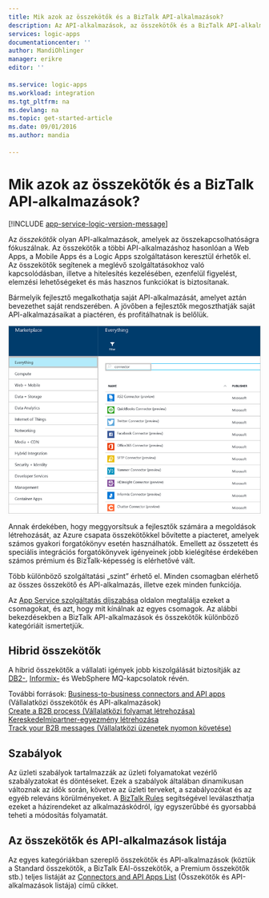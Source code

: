 ```yaml
---
title: Mik azok az összekötők és a BizTalk API-alkalmazások?
description: Az API-alkalmazások, az összekötők és a BizTalk API-alkalmazások megismerése
services: logic-apps
documentationcenter: ''
author: MandiOhlinger
manager: erikre
editor: ''

ms.service: logic-apps
ms.workload: integration
ms.tgt_pltfrm: na
ms.devlang: na
ms.topic: get-started-article
ms.date: 09/01/2016
ms.author: mandia

---
```

# Mik azok az összekötők és a BizTalk API-alkalmazások?
[!INCLUDE [app-service-logic-version-message](../../includes/app-service-logic-version-message.md)]

Az *összekötők* olyan API-alkalmazások, amelyek az összekapcsolhatóságra fókuszálnak. Az összekötők a többi API-alkalmazáshoz hasonlóan a Web Apps, a Mobile Apps és a Logic Apps szolgáltatáson keresztül érhetők el. Az összekötők segítenek a meglévő szolgáltatásokhoz való kapcsolódásban, illetve a hitelesítés kezelésében, ezenfelül figyelést, elemzési lehetőségeket és más hasznos funkciókat is biztosítanak.

Bármelyik fejlesztő megalkothatja saját API-alkalmazását, amelyet aztán bevezethet saját rendszerében. A jövőben a fejlesztők megoszthatják saját API-alkalmazásaikat a piactéren, és profitálhatnak is belőlük. 

![API-alkalmazások piactere](./media/app-service-logic-what-are-biztalk-api-apps/Marketplace.png)

Annak érdekében, hogy meggyorsítsuk a fejlesztők számára a megoldások létrehozását, az Azure csapata összekötőkkel bővítette a piacteret, amelyek számos gyakori forgatókönyv esetén használhatók. Emellett az összetett és speciális integrációs forgatókönyvek igényeinek jobb kielégítése érdekében számos prémium és BizTalk-képesség is elérhetővé vált.

Több különböző szolgáltatási „szint” érhető el. Minden csomagban elérhető az összes összekötő és API-alkalmazás, illetve ezek minden funkciója.  

Az [App Service szolgáltatás díjszabása](https://azure.microsoft.com/pricing/details/app-service/) oldalon megtalálja ezeket a csomagokat, és azt, hogy mit kínálnak az egyes csomagok. Az alábbi bekezdésekben a BizTalk API-alkalmazások és összekötők különböző kategóriáit ismertetjük.

## Hibrid összekötők
A hibrid összekötők a vállalati igények jobb kiszolgálását biztosítják az [DB2-](app-service-logic-connector-db2.md), [Informix-](app-service-logic-connector-informix.md) és WebSphere MQ-kapcsolatok révén. 

További források: [Business-to-business connectors and API apps](app-service-logic-b2b-connectors.md) (Vállalatközi összekötők és API-alkalmazások)  
[Create a B2B process (Vállalatközi folyamat létrehozása)](app-service-logic-create-a-b2b-process.md)  
[Kereskedelmipartner-egyezmény létrehozása](app-service-logic-create-a-trading-partner-agreement.md)  
[Track your B2B messages (Vállalatközi üzenetek nyomon követése)](app-service-logic-track-b2b-messages.md)  

## Szabályok
Az üzleti szabályok tartalmazzák az üzleti folyamatokat vezérlő szabályzatokat és döntéseket. Ezek a szabályok általában dinamikusan változnak az idők során, követve az üzleti terveket, a szabályozókat és az egyéb releváns körülményeket. A [BizTalk Rules](app-service-logic-use-biztalk-rules.md) segítségével leválaszthatja ezeket a házirendeket az alkalmazáskódról, így egyszerűbbé és gyorsabbá teheti a módosítás folyamatát.

## Az összekötők és API-alkalmazások listája
Az egyes kategóriákban szereplő összekötők és API-alkalmazások (köztük a Standard összekötők, a BizTalk EAI-összekötők, a Premium összekötők stb.) teljes listáját az [Connectors and API Apps List](app-service-logic-connectors-list.md) (Összekötők és API-alkalmazások listája) című cikket.

<!--HONumber=Oct16_HO3-->


